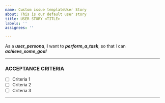 ```yaml
---
name: Custom issue templateUser Story
about: This is our default user story
title: USER STORY <TITLE>
labels: ''
assignees: ''

---
```


As a ***user_persona***, I want to ***perform_a_task***, so that I can ***achieve_some_goal***


***

### ACCEPTANCE CRITERIA
- [ ] Criteria 1
- [ ] Criteria 2
- [ ] Criteria 3

***
